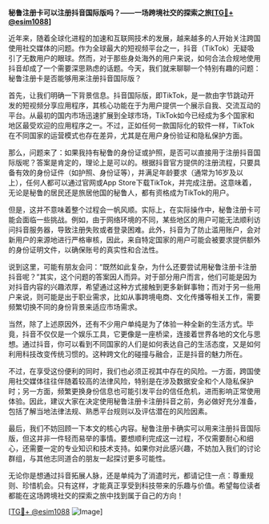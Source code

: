 **秘鲁注册卡可以注册抖音国际版吗？——一场跨境社交的探索之旅[[TG💪+ @esim1088](https://t.me/s/esim1088)]**

近年来，随着全球化进程的加速和互联网技术的发展，越来越多的人开始关注跨国使用社交媒体的问题。作为全球最大的短视频平台之一，抖音（TikTok）无疑吸引了无数用户的眼球。然而，对于那些身处海外的用户来说，如何合法合规地使用抖音却成了一个需要深思熟虑的话题。今天，我们就来聊聊一个特别有趣的问题：秘鲁注册卡是否能够用来注册抖音国际版？

首先，让我们明确一下背景信息。抖音国际版，即TikTok，是一款由字节跳动开发的短视频分享应用程序，其核心功能在于为用户提供一个展示自我、交流互动的平台。从最初的国内市场迅速扩展到全球市场，TikTok如今已经成为多个国家和地区最受欢迎的应用程序之一。不过，正如任何一款国际化的软件一样，TikTok在不同国家的运营模式也存在差异，尤其是在用户身份验证和隐私保护方面。

那么，问题来了：如果我持有秘鲁的身份证或护照，是否可以直接用于注册抖音国际版呢？答案是肯定的，理论上是可以的。根据抖音官方提供的注册流程，只要具备有效的身份证件（如护照、身份证等），并满足年龄要求（通常为16岁及以上），任何人都可以通过官网或App Store下载TikTok，并完成注册。这意味着，无论是秘鲁的居民还是旅居他国的秘鲁人，都有资格成为TikTok的用户。

但是，这并不意味着整个过程会一帆风顺。实际上，在实际操作中，秘鲁注册卡可能会面临一些挑战。例如，由于网络环境的不同，某些地区的用户可能无法顺利访问抖音服务器，导致注册失败或者登录困难。此外，抖音为了防止滥用账户，会对新用户的来源地进行严格审核，因此，来自特定国家的用户可能会被要求提供额外的身份证明文件，以确保账号的真实性和合法性。

说到这里，可能有朋友会问：“既然如此复杂，为什么还要尝试用秘鲁注册卡注册抖音呢？”其实，这个问题的答案因人而异。对于部分用户而言，他们可能是因为对抖音内容的兴趣浓厚，希望通过这种方式接触到更多新鲜事物；而对于另一些用户来说，则可能是出于职业需求，比如从事跨境电商、文化传播等相关工作，需要频繁切换不同的身份背景来适应市场需求。

当然，除了上述原因外，还有不少用户单纯是为了体验一种全新的生活方式。毕竟，抖音不仅仅是一个娱乐工具，它更像是一座桥梁，连接着世界各地的文化与思想。通过抖音，你可以看到不同国家的人们是如何表达自己的生活态度，又是如何利用科技改变传统习惯的。这种跨文化的碰撞与融合，正是抖音的魅力所在。

不过，在享受这份便利的同时，我们也必须正视其中存在的风险。一方面，跨国使用社交媒体往往伴随着较高的法律风险，特别是在涉及数据安全和个人隐私保护时；另一方面，频繁更换身份信息也可能引发平台的信任危机，进而影响正常使用体验。因此，建议大家在决定使用秘鲁注册卡注册抖音之前，务必做好充分准备，包括了解当地法律法规、熟悉平台规则以及评估潜在的风险因素。

最后，我们不妨回顾一下本文的核心内容。秘鲁注册卡确实可以用来注册抖音国际版，但这并非一件轻而易举的事情。要想顺利完成这一过程，不仅需要耐心和细心，还需要一定的专业知识和技术支持。如果你对此感兴趣，不妨加入我们的讨论群组，与其他志同道合的朋友一起探讨更多可能性。

无论你是想通过抖音拓展人脉，还是单纯为了消遣时光，都请记住一点：尊重规则、珍惜机会。只有这样，才能真正享受到科技带来的乐趣与价值。希望每位读者都能在这场跨境社交的探索之旅中找到属于自己的方向！

[[TG💪+ @esim1088](https://t.me/s/esim1088) ![Image](https://i.postimg.cc/4NQfJmqS/Snipaste-2025-05-13-00-14-12.png)]